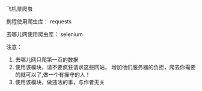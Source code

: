 飞机票爬虫

携程使用爬虫库：
requests

去哪儿网使用爬虫库：
selenium


注意：
1. 去哪儿网只爬第一页的数据
2. 使用该模块，请不要疯狂请求这些网站，
   增加他们服务器的负担，爬去你需要的就可以了,做一个有操守的人！
3. 使用该模块，做违法的事，与作者无关

